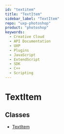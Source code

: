 ```yaml
---
id: "textitem"
title: "TextItem"
sidebar_label: "TextItem"
repo: "uxp-photoshop"
product: "photoshop"
keywords:
  - Creative Cloud
  - API Documentation
  - UXP
  - Plugins
  - JavaScript
  - ExtendScript
  - SDK
  - C++
  - Scripting
---
```


# TextItem

## Classes

- [TextItem](/ps_reference/classes/textitem/)
